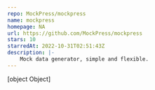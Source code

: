 ```yaml
---
repo: MockPress/mockpress
name: mockpress
homepage: NA
url: https://github.com/MockPress/mockpress
stars: 10
starredAt: 2022-10-31T02:51:43Z
description: |-
    Mock data generator, simple and flexible.
---
```


[object Object]
